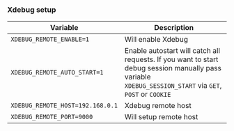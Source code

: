 ### Xdebug setup

| Variable | Description |
| --- | --- |
| `XDEBUG_REMOTE_ENABLE=1` | Will enable Xdebug |
| `XDEBUG_REMOTE_AUTO_START=1` | Enable autostart will catch all requests. If you want to start debug session manually pass variable `XDEBUG_SESSION_START` via `GET`, `POST` or `COOKIE` |
| `XDEBUG_REMOTE_HOST=192.168.0.1` | Xdebug remote host
| `XDEBUG_REMOTE_PORT=9000` | Will setup remote host |
